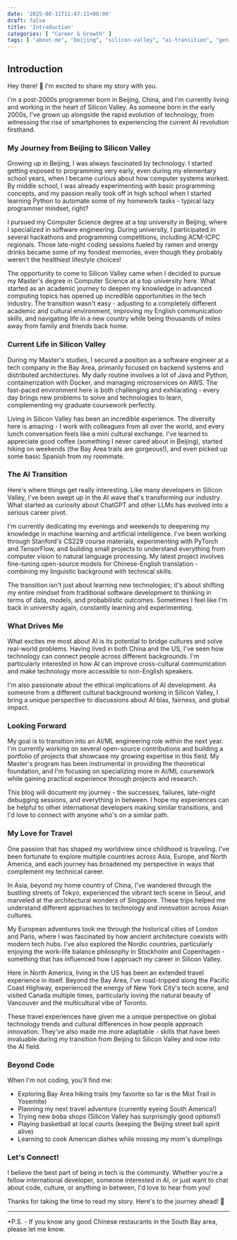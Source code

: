```yaml
---
date: '2025-08-11T11:47:11+08:00'
draft: false
title: 'Introduction'
categories: [ "Career & Growth" ]
tags: [ "about-me", "beijing", "silicon-valley", "ai-transition", "gen-z", "programmer", "career", "technology", "machine-learning", "personal-journey" ]
---
```


## Introduction

Hey there! 👋 I'm excited to share my story with you.

I'm a post-2000s programmer born in Beijing, China, and I'm currently living and working in the heart of Silicon Valley. As someone born in the early 2000s, I've grown up alongside the rapid evolution of technology, from witnessing the rise of smartphones to experiencing the current AI revolution firsthand.

### My Journey from Beijing to Silicon Valley

Growing up in Beijing, I was always fascinated by technology. I started getting exposed to programming very early, even during my elementary school years, when I became curious about how computer systems worked. By middle school, I was already experimenting with basic programming concepts, and my passion really took off in high school when I started learning Python to automate some of my homework tasks - typical lazy programmer mindset, right?

I pursued my Computer Science degree at a top university in Beijing, where I specialized in software engineering. During university, I participated in several hackathons and programming competitions, including ACM-ICPC regionals. Those late-night coding sessions fueled by ramen and energy drinks became some of my fondest memories, even though they probably weren't the healthiest lifestyle choices!

The opportunity to come to Silicon Valley came when I decided to pursue my Master's degree in Computer Science at a top university here. What started as an academic journey to deepen my knowledge in advanced computing topics has opened up incredible opportunities in the tech industry. The transition wasn't easy - adjusting to a completely different academic and cultural environment, improving my English communication skills, and navigating life in a new country while being thousands of miles away from family and friends back home.

### Current Life in Silicon Valley

During my Master's studies, I secured a position as a software engineer at a tech company in the Bay Area, primarily focused on backend systems and distributed architectures. My daily routine involves a lot of Java and Python, containerization with Docker, and managing microservices on AWS. The fast-paced environment here is both challenging and exhilarating - every day brings new problems to solve and technologies to learn, complementing my graduate coursework perfectly.

Living in Silicon Valley has been an incredible experience. The diversity here is amazing - I work with colleagues from all over the world, and every lunch conversation feels like a mini cultural exchange. I've learned to appreciate good coffee (something I never cared about in Beijing), started hiking on weekends (the Bay Area trails are gorgeous!), and even picked up some basic Spanish from my roommate.

### The AI Transition

Here's where things get really interesting. Like many developers in Silicon Valley, I've been swept up in the AI wave that's transforming our industry. What started as curiosity about ChatGPT and other LLMs has evolved into a serious career pivot.

I'm currently dedicating my evenings and weekends to deepening my knowledge in machine learning and artificial intelligence. I've been working through Stanford's CS229 course materials, experimenting with PyTorch and TensorFlow, and building small projects to understand everything from computer vision to natural language processing. My latest project involves fine-tuning open-source models for Chinese-English translation - combining my linguistic background with technical skills.

The transition isn't just about learning new technologies; it's about shifting my entire mindset from traditional software development to thinking in terms of data, models, and probabilistic outcomes. Sometimes I feel like I'm back in university again, constantly learning and experimenting.

### What Drives Me

What excites me most about AI is its potential to bridge cultures and solve real-world problems. Having lived in both China and the US, I've seen how technology can connect people across different backgrounds. I'm particularly interested in how AI can improve cross-cultural communication and make technology more accessible to non-English speakers.

I'm also passionate about the ethical implications of AI development. As someone from a different cultural background working in Silicon Valley, I bring a unique perspective to discussions about AI bias, fairness, and global impact.

### Looking Forward

My goal is to transition into an AI/ML engineering role within the next year. I'm currently working on several open-source contributions and building a portfolio of projects that showcase my growing expertise in this field. My Master's program has been instrumental in providing the theoretical foundation, and I'm focusing on specializing more in AI/ML coursework while gaining practical experience through projects and research.

This blog will document my journey - the successes, failures, late-night debugging sessions, and everything in between. I hope my experiences can be helpful to other international developers making similar transitions, and I'd love to connect with anyone who's on a similar path.

### My Love for Travel

One passion that has shaped my worldview since childhood is traveling. I've been fortunate to explore multiple countries across Asia, Europe, and North America, and each journey has broadened my perspective in ways that complement my technical career.

In Asia, beyond my home country of China, I've wandered through the bustling streets of Tokyo, experienced the vibrant tech scene in Seoul, and marveled at the architectural wonders of Singapore. These trips helped me understand different approaches to technology and innovation across Asian cultures.

My European adventures took me through the historical cities of London and Paris, where I was fascinated by how ancient architecture coexists with modern tech hubs. I've also explored the Nordic countries, particularly enjoying the work-life balance philosophy in Stockholm and Copenhagen - something that has influenced how I approach my career in Silicon Valley.

Here in North America, living in the US has been an extended travel experience in itself. Beyond the Bay Area, I've road-tripped along the Pacific Coast Highway, experienced the energy of New York City's tech scene, and visited Canada multiple times, particularly loving the natural beauty of Vancouver and the multicultural vibe of Toronto.

These travel experiences have given me a unique perspective on global technology trends and cultural differences in how people approach innovation. They've also made me more adaptable - skills that have been invaluable during my transition from Beijing to Silicon Valley and now into the AI field.

### Beyond Code

When I'm not coding, you'll find me:
- Exploring Bay Area hiking trails (my favorite so far is the Mist Trail in Yosemite)
- Planning my next travel adventure (currently eyeing South America!)
- Trying new boba shops (Silicon Valley has surprisingly good options!)
- Playing basketball at local courts (keeping the Beijing street ball spirit alive)
- Learning to cook American dishes while missing my mom's dumplings

### Let's Connect!

I believe the best part of being in tech is the community. Whether you're a fellow international developer, someone interested in AI, or just want to chat about code, culture, or anything in between, I'd love to hear from you!

Thanks for taking the time to read my story. Here's to the journey ahead! 🚀

---

*P.S. - If you know any good Chinese restaurants in the South Bay area, please let me know.
